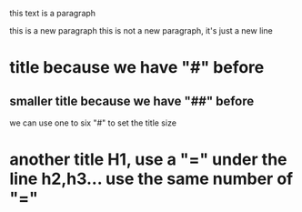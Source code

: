 this text is a paragraph

this is a new paragraph
this is not a new paragraph, it's just a new line

# title because we have "#" before
##  smaller title because we have "##" before 

we can use one to six "#" to set the title size 

another title H1, use a "=" under the line h2,h3... use the same number of "="
= 



